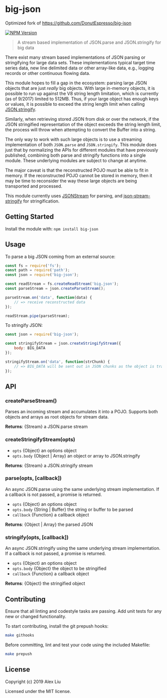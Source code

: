 # big-json

Optimized fork of https://github.com/DonutEspresso/big-json

[![NPM Version](https://img.shields.io/npm/v/big-json.svg)](https://npmjs.org/package/@veksa/big-json)

> A stream based implementation of JSON.parse and JSON.stringify for big data

There exist many stream based implementations of JSON parsing or stringifying
for large data sets. These implementations typical target time series data, new
line delimited data or other array-like data, e.g., logging records or other
continuous flowing data.

This module hopes to fill a gap in the ecosystem: parsing large JSON objects
that are just _really_ big objects. With large in-memory objects, it is
possible to run up against the V8 string length limitation, which is currently
(as of 9/2017) limited to 512MB. Thus, if your large object has enough keys
or values, it is possible to exceed the string length limit when calling
[JSON.stringify](https://github.com/nodejs/node/issues/10738).

Similarly, when retrieving stored JSON from disk or over the network, if the
JSON stringified representation of the object exceeds the string length limit,
the process will throw when attempting to convert the Buffer into a string.

The only way to work with such large objects is to use a streaming
implementation of both `JSON.parse` and `JSON.stringify`. This module does just
that by normalizing the APIs for different modules that have previously
published, combining both parse and stringify functions into a single module.
These underlying modules are subject to change at anytime.

The major caveat is that the reconstructed POJO must be able to fit in memory.
If the reconstructed POJO cannot be stored in memory, then it may be time to
reconsider the way these large objects are being transported and processed.

This module currently uses
[JSONStream](https://github.com/dominictarr/JSONStream) for parsing, and
[json-stream-stringify](https://github.com/Faleij/json-stream-stringify) for
stringification.

## Getting Started

Install the module with: `npm install big-json`

## Usage

To parse a big JSON coming from an external source:

```js
const fs = require('fs');
const path = require('path');
const json = require('big-json');

const readStream = fs.createReadStream('big.json');
const parseStream = json.createParseStream();

parseStream.on('data', function(data) {
    // => receive reconstructed data
});

readStream.pipe(parseStream);
```

To stringify JSON:
```js
const json = require('big-json');

const stringifyStream = json.createStringifyStream({
    body: BIG_DATA
});

stringifyStream.on('data', function(strChunk) {
    // => BIG_DATA will be sent out in JSON chunks as the object is traversed
});
```


## API

### createParseStream()
Parses an incoming stream and accumulates it into a POJO. Supports both objects
and arrays as root objects for stream data.

__Returns__: {Stream} a JSON.parse stream

### createStringifyStream(opts)

* `opts` {Object} an options object
* `opts.body` {Object | Array} an object or array to JSON.stringify

__Returns__: {Stream} a JSON.stringify stream

### parse(opts, [callback])
An async JSON.parse using the same underlying stream implementation. If a
callback is not passed, a promise is returned.

* `opts` {Object} an options object
* `opts.body` {String | Buffer} the string or buffer to be parsed
* `callback` {Function} a callback object

__Returns__: {Object | Array} the parsed JSON

### stringify(opts, [callback])
An async JSON.stringify using the same underlying stream implementation. If a
callback is not passed, a promise is returned.

* `opts` {Object} an options object
* `opts.body` {Object} the object to be stringified
* `callback` {Function} a callback object

__Returns__: {Object} the stringified object

## Contributing

Ensure that all linting and codestyle tasks are passing. Add unit tests for any
new or changed functionality.

To start contributing, install the git prepush hooks:

```sh
make githooks
```

Before committing, lint and test your code using the included Makefile:
```sh
make prepush
```

## License

Copyright (c) 2019 Alex Liu

Licensed under the MIT license.
